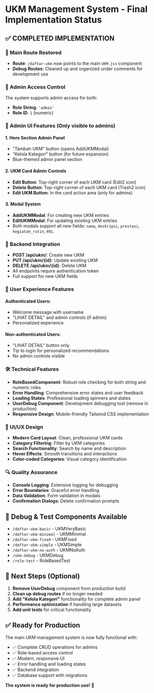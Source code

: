 # UKM Management System - Final Implementation Status

## ✅ COMPLETED IMPLEMENTATION

### 🔄 Main Route Restored
- **Route**: `/daftar-ukm` now points to the main `UKM.jsx` component
- **Debug Routes**: Cleaned up and organized under comments for development use

### 🔐 Admin Access Control
The system supports admin access for both:
- **Role String**: `'admin'`
- **Role ID**: `1` (numeric)

### 🎯 Admin UI Features (Only visible to admins)

#### 1. **Hero Section Admin Panel**
- "Tambah UKM" button (opens AddUKMModal)
- "Kelola Kategori" button (for future expansion)
- Blue-themed admin panel section

#### 2. **UKM Card Admin Controls**
- **Edit Button**: Top-right corner of each UKM card (Edit2 icon)
- **Delete Button**: Top-right corner of each UKM card (Trash2 icon) 
- **Edit UKM Button**: In the card action area (only for admins)

#### 3. **Modal System**
- **AddUKMModal**: For creating new UKM entries
- **EditUKMModal**: For updating existing UKM entries
- Both modals support all new fields: `nama`, `deskripsi`, `prestasi`, `kegiatan_rutin`, etc.

### 🔧 Backend Integration
- **POST /api/ukm/**: Create new UKM
- **PUT /api/ukm/{id}**: Update existing UKM  
- **DELETE /api/ukm/{id}**: Delete UKM
- All endpoints require authentication token
- Full support for new UKM fields

### 📱 User Experience Features

#### Authenticated Users:
- Welcome message with username
- "LIHAT DETAIL" and admin controls (if admin)
- Personalized experience

#### Non-authenticated Users:
- "LIHAT DETAIL" button only
- Tip to login for personalized recommendations
- No admin controls visible

### 🛠️ Technical Features
- **RoleBasedComponent**: Robust role checking for both string and numeric roles
- **Error Handling**: Comprehensive error states and user feedback
- **Loading States**: Professional loading spinners and states
- **UserDebug Component**: Development debugging tool (remove in production)
- **Responsive Design**: Mobile-friendly Tailwind CSS implementation

### 🎨 UI/UX Design
- **Modern Card Layout**: Clean, professional UKM cards
- **Category Filtering**: Filter by UKM categories
- **Search Functionality**: Search by name and description
- **Hover Effects**: Smooth transitions and interactions
- **Color-coded Categories**: Visual category identification

### 🔍 Quality Assurance
- **Console Logging**: Extensive logging for debugging
- **Error Boundaries**: Graceful error handling
- **Data Validation**: Form validation in modals
- **Confirmation Dialogs**: Delete confirmation prompts

## 🧪 Debug & Test Components Available
- `/daftar-ukm-basic` - UKMVeryBasic
- `/daftar-ukm-minimal` - UKMMinimal  
- `/daftar-ukm-fixed` - UKMFixed
- `/daftar-ukm-simple` - UKMSimple
- `/daftar-ukm-no-auth` - UKMNoAuth
- `/ukm-debug` - UKMDebug
- `/role-test` - RoleBasedTest

## 🎯 Next Steps (Optional)
1. **Remove UserDebug** component from production build
2. **Clean up debug routes** if no longer needed
3. **Add "Kelola Kategori"** functionality for complete admin panel
4. **Performance optimization** if handling large datasets
5. **Add unit tests** for critical functionality

## ✅ Ready for Production
The main UKM management system is now fully functional with:
- ✅ Complete CRUD operations for admins
- ✅ Role-based access control 
- ✅ Modern, responsive UI
- ✅ Error handling and loading states
- ✅ Backend integration
- ✅ Database support with migrations

**The system is ready for production use!** 🚀
